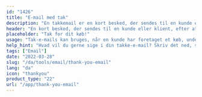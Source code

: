 ```yaml
---
id: "1426"
title: "E-mail med tak"
description: "En takkemail er en kort besked, der sendes til en kunde eller klient, efter at vedkommende har foretaget et køb, underskrevet en kontrakt eller gennemført en anden handling. Formålet med en takkemail er at vise anerkendelse for forretningen og at opbygge goodwill og et godt forhold."
header: "En kort besked, der sendes til en kunde eller klient, efter at de har gennemført en handling."
placeholder: "Tak for dit køb!"
usage: "Tak-e-mails kan bruges, når en kunde har foretaget et køb, underskrevet en kontrakt eller gennemført en anden handling."
help_hint: "Hvad vil du gerne sige i din takke-e-mail? Skriv det ned, så hjælper vi dig med at skabe en stilistisk e-mail."
tags: ["Email"]
date: "2022-03-28"
slug: "/da/tools/email/thank-you-email"
lang: "da"
icon: "thankyou"
product_type: "22"
url: "/app/thank-you-email"
---
```

